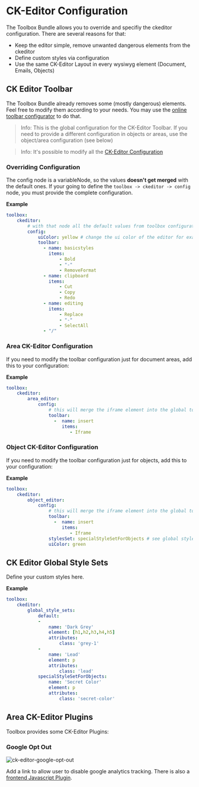 # CK-Editor Configuration

The Toolbox Bundle allows you to override and specifiy the ckeditor configuration.
There are several reasons for that:

- Keep the editor simple, remove unwanted dangerous elements from the ckeditor
- Define custom styles via configuration
- Use the same CK-Editor Layout in every wysiwyg element (Document, Emails, Objects)

## CK Editor Toolbar
The Toolbox Bundle already removes some (mostly dangerous) elements. Feel free to modify them according to your needs.
You may use the [online toolbar configurator](https://ckeditor.com/tmp/4.5.0-beta/ckeditor/samples/toolbarconfigurator/index.html#advanced) to do that.

> Info: This is the global configuration for the CK-Editor Toolbar.
> If you need to provide a different configuration in objects or areas, use the object/area configuration (see below)

> Info: It's possible to modify all the [CK-Editor Configuration](https://docs.ckeditor.com/#!/api/CKEDITOR.config-cfg-stylesSet)

### Overriding Configuration
The config node is a variableNode, so the values **doesn't get merged** with the default ones.
If your going to define the `toolbox -> ckeditor -> config` node, you must provide the complete configuration.

**Example** 
```yaml
toolbox:
    ckeditor:
        # with that node all the default values from toolbox configuration are overwritten now!
        config:
            uiColor: yellow # change the ui color of the editor for example
            toolbar:
              - name: basicstyles
                items:
                    - Bold
                    - "-"
                    - RemoveFormat
              - name: clipboard
                items:
                    - Cut
                    - Copy
                    - Redo
              - name: editing
                items:
                    - Replace
                    - "-"
                    - SelectAll
              - "/"
```

### Area CK-Editor Configuration
If you need to modify the toolbar configuration just for document areas, add this to your configuration:

**Example** 
```yaml
toolbox:
    ckeditor:
        area_editor:
            config:
                # this will merge the iframe element into the global toolbar configuration, if set
                toolbar:
                  -  name: insert
                     items:
                        - Iframe
```

### Object CK-Editor Configuration
If you need to modify the toolbar configuration just for objects, add this to your configuration:

**Example** 
```yaml
toolbox:
    ckeditor:
        object_editor:
            config:
                # this will merge the iframe element into the global toolbar configuration, if set
                toolbar:
                  -  name: insert
                     items:
                        - Iframe
                stylesSet: specialStyleSetForObjects # see global style sets configuration below
                uiColor: green

```

## CK Editor Global Style Sets
Define your custom styles here.

**Example**  
```yaml
toolbox:
    ckeditor:
        global_style_sets:
            default:
            -
                name: 'Dark Grey'
                element: [h1,h2,h3,h4,h5]
                attributes:
                    class: 'grey-1'
            -
                name: 'Lead'
                element: p
                attributes:
                    class: 'lead'
            specialStyleSetForObjects:
                name: 'Secret Color'
                element: p
                attributes:
                    class: 'secret-color'
```

## Area CK-Editor Plugins
Toolbox provides some CK-Editor Plugins:

### Google Opt Out
![ck-editor-google-opt-out](https://user-images.githubusercontent.com/700119/37820009-9dd6a418-2e7f-11e8-94b4-99c7a001a3a9.png)

Add a link to allow user to disable google analytics tracking.
There is also a [frontend Javascript Plugin](./80_Javascript.md#google-opt-out-link-extension).